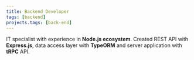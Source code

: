 ```yaml
---
title: Backend Developer
tags: [backend]
projects.tags: [back-end]
---
```


IT specialist with experience in **Node.js ecosystem**. Created REST API with **Express.js**, data access layer with **TypeORM** and server application with **tRPC** API.